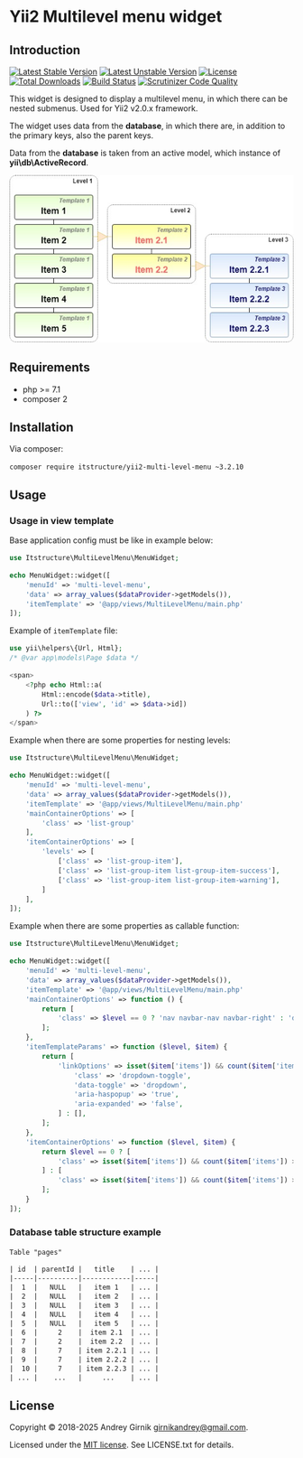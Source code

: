 Yii2 Multilevel menu widget
==============

## Introduction

[![Latest Stable Version](https://poser.pugx.org/itstructure/yii2-multi-level-menu/v/stable)](https://packagist.org/packages/itstructure/yii2-multi-level-menu)
[![Latest Unstable Version](https://poser.pugx.org/itstructure/yii2-multi-level-menu/v/unstable)](https://packagist.org/packages/itstructure/yii2-multi-level-menu)
[![License](https://poser.pugx.org/itstructure/yii2-multi-level-menu/license)](https://packagist.org/packages/itstructure/yii2-multi-level-menu)
[![Total Downloads](https://poser.pugx.org/itstructure/yii2-multi-level-menu/downloads)](https://packagist.org/packages/itstructure/yii2-multi-level-menu)
[![Build Status](https://scrutinizer-ci.com/g/itstructure/yii2-multi-level-menu/badges/build.png?b=master)](https://scrutinizer-ci.com/g/itstructure/yii2-multi-level-menu/build-status/master)
[![Scrutinizer Code Quality](https://scrutinizer-ci.com/g/itstructure/yii2-multi-level-menu/badges/quality-score.png?b=master)](https://scrutinizer-ci.com/g/itstructure/yii2-multi-level-menu/?branch=master)

This widget is designed to display a multilevel menu, in which there can be nested submenus. Used for Yii2 v2.0.x framework.

The widget uses data from the **database**, in which there are, in addition to the primary keys, also the parent keys.

Data from the **database** is taken from an active model, which instance of **yii\db\ActiveRecord**.

![Multi level menu example scheme](https://github.com/itstructure/yii2-multi-level-menu/blob/master/ML_menu_en.jpg)

## Requirements

- php >= 7.1
- composer 2

## Installation

Via composer:

`composer require itstructure/yii2-multi-level-menu ~3.2.10`

## Usage

### Usage in view template

Base application config must be like in example below:

```php
use Itstructure\MultiLevelMenu\MenuWidget;
```

```php
echo MenuWidget::widget([
    'menuId' => 'multi-level-menu',
    'data' => array_values($dataProvider->getModels()),
    'itemTemplate' => '@app/views/MultiLevelMenu/main.php'
]);
```

Example of `itemTemplate` file:

```php
use yii\helpers\{Url, Html};
/* @var app\models\Page $data */
```

```php
<span>
    <?php echo Html::a(
        Html::encode($data->title),
        Url::to(['view', 'id' => $data->id])
    ) ?>
</span>
```

Example when there are some properties for nesting levels:

```php
use Itstructure\MultiLevelMenu\MenuWidget;
```

```php
echo MenuWidget::widget([
    'menuId' => 'multi-level-menu',
    'data' => array_values($dataProvider->getModels()),
    'itemTemplate' => '@app/views/MultiLevelMenu/main.php'
    'mainContainerOptions' => [
        'class' => 'list-group'
    ],
    'itemContainerOptions' => [
        'levels' => [
            ['class' => 'list-group-item'],
            ['class' => 'list-group-item list-group-item-success'],
            ['class' => 'list-group-item list-group-item-warning'],
        ]
    ],
]);
```

Example when there are some properties as callable function:

```php
use Itstructure\MultiLevelMenu\MenuWidget;
```

```php
echo MenuWidget::widget([
    'menuId' => 'multi-level-menu',
    'data' => array_values($dataProvider->getModels()),
    'itemTemplate' => '@app/views/MultiLevelMenu/main.php'
    'mainContainerOptions' => function () {
        return [
            'class' => $level == 0 ? 'nav navbar-nav navbar-right' : 'dropdown-menu'
        ];
    },
    'itemTemplateParams' => function ($level, $item) {
        return [
            'linkOptions' => isset($item['items']) && count($item['items']) > 0 ? [
                'class' => 'dropdown-toggle',
                'data-toggle' => 'dropdown',
                'aria-haspopup' => 'true',
                'aria-expanded' => 'false',
            ] : [],
        ];
    },
    'itemContainerOptions' => function ($level, $item) {
        return $level == 0 ? [
            'class' => isset($item['items']) && count($item['items']) > 0 ? 'nav-item dropdown' : 'nav-item'
        ] : [
            'class' => isset($item['items']) && count($item['items']) > 0 ? 'dropdown-item dropdown' : 'dropdown-item'
        ];
    }
]);
```


### Database table structure example

`Table "pages"`

    | id  | parentId |   title    | ... |
    |-----|----------|------------|-----|
    |  1  |   NULL   |   item 1   | ... |
    |  2  |   NULL   |   item 2   | ... |
    |  3  |   NULL   |   item 3   | ... |
    |  4  |   NULL   |   item 4   | ... |
    |  5  |   NULL   |   item 5   | ... |
    |  6  |     2    |  item 2.1  | ... |
    |  7  |     2    |  item 2.2  | ... |
    |  8  |     7    | item 2.2.1 | ... |
    |  9  |     7    | item 2.2.2 | ... |
    |  10 |     7    | item 2.2.3 | ... |
    | ... |    ...   |     ...    | ... |

## License

Copyright © 2018-2025 Andrey Girnik girnikandrey@gmail.com.

Licensed under the [MIT license](http://opensource.org/licenses/MIT). See LICENSE.txt for details.
